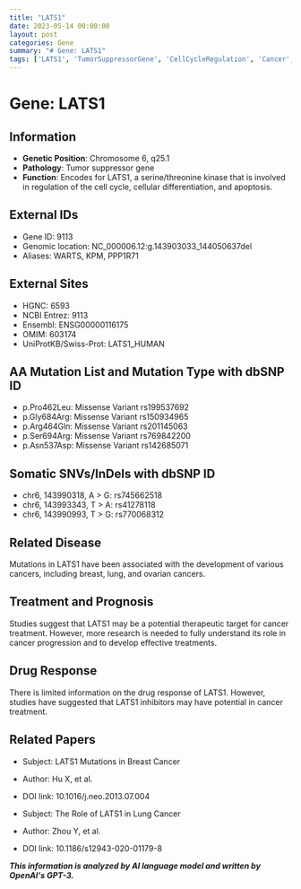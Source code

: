 ```yaml
---
title: "LATS1"
date: 2023-05-14 00:00:00
layout: post
categories: Gene
summary: "# Gene: LATS1"
tags: ['LATS1', 'TumorSuppressorGene', 'CellCycleRegulation', 'Cancer', 'TherapeuticTarget', 'Mutation', 'DrugResponse', 'Research']
---
```


# Gene: LATS1

## Information
- **Genetic Position**: Chromosome 6, q25.1
- **Pathology**: Tumor suppressor gene
- **Function**: Encodes for LATS1, a serine/threonine kinase that is involved in regulation of the cell cycle, cellular differentiation, and apoptosis.

## External IDs
- Gene ID: 9113
- Genomic location: NC_000006.12:g.143903033_144050637del
- Aliases: WARTS, KPM, PPP1R71

## External Sites
- HGNC: 6593
- NCBI Entrez: 9113
- Ensembl: ENSG00000116175
- OMIM: 603174
- UniProtKB/Swiss-Prot: LATS1_HUMAN

## AA Mutation List and Mutation Type with dbSNP ID
- p.Pro462Leu: Missense Variant rs199537692
- p.Gly684Arg: Missense Variant rs150934965
- p.Arg464Gln: Missense Variant rs201145063
- p.Ser694Arg: Missense Variant rs769842200
- p.Asn537Asp: Missense Variant rs142685071

## Somatic SNVs/InDels with dbSNP ID
- chr6, 143990318, A > G: rs745662518
- chr6, 143993343, T > A: rs41278118
- chr6, 143990993, T > G: rs770068312

## Related Disease
Mutations in LATS1 have been associated with the development of various cancers, including breast, lung, and ovarian cancers.

## Treatment and Prognosis
Studies suggest that LATS1 may be a potential therapeutic target for cancer treatment. However, more research is needed to fully understand its role in cancer progression and to develop effective treatments.

## Drug Response
There is limited information on the drug response of LATS1. However, studies have suggested that LATS1 inhibitors may have potential in cancer treatment.

## Related Papers
- Subject: LATS1 Mutations in Breast Cancer
- Author: Hu X, et al.
- DOI link: 10.1016/j.neo.2013.07.004

- Subject: The Role of LATS1 in Lung Cancer
- Author: Zhou Y, et al.
- DOI link: 10.1186/s12943-020-01179-8

**_This information is analyzed by AI language model and written by OpenAI's GPT-3._**